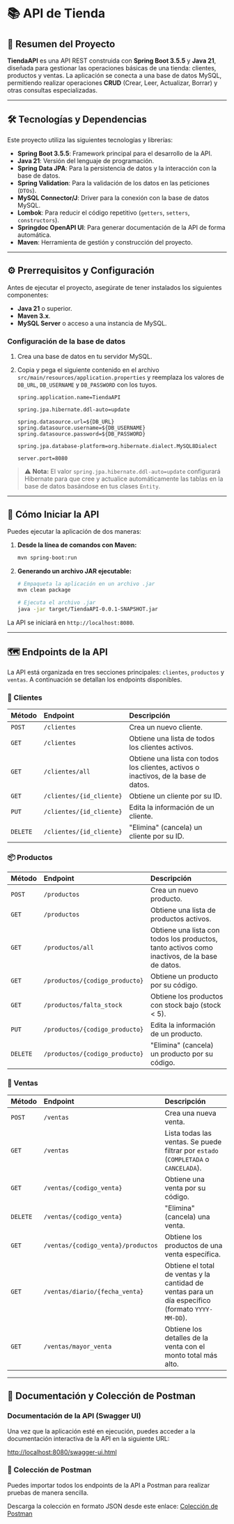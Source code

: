 # 📚 API de Tienda

## 📌 Resumen del Proyecto

**TiendaAPI** es una API REST construida con **Spring Boot 3.5.5** y **Java 21**, diseñada para gestionar las operaciones básicas de una tienda: clientes, productos y ventas. La aplicación se conecta a una base de datos MySQL, permitiendo realizar operaciones **CRUD** (Crear, Leer, Actualizar, Borrar) y otras consultas especializadas.

---

## 🛠️ Tecnologías y Dependencias

Este proyecto utiliza las siguientes tecnologías y librerías:

* **Spring Boot 3.5.5**: Framework principal para el desarrollo de la API.
* **Java 21**: Versión del lenguaje de programación.
* **Spring Data JPA**: Para la persistencia de datos y la interacción con la base de datos.
* **Spring Validation**: Para la validación de los datos en las peticiones (`DTOs`).
* **MySQL Connector/J**: Driver para la conexión con la base de datos MySQL.
* **Lombok**: Para reducir el código repetitivo (`getters`, `setters`, `constructors`).
* **Springdoc OpenAPI UI**: Para generar documentación de la API de forma automática.
* **Maven**: Herramienta de gestión y construcción del proyecto.

---

## ⚙️ Prerrequisitos y Configuración

Antes de ejecutar el proyecto, asegúrate de tener instalados los siguientes componentes:

* **Java 21** o superior.
* **Maven 3.x**.
* **MySQL Server** o acceso a una instancia de MySQL.

### Configuración de la base de datos

1.  Crea una base de datos en tu servidor MySQL.
2.  Copia y pega el siguiente contenido en el archivo `src/main/resources/application.properties` y reemplaza los valores de `DB_URL`, `DB_USERNAME` y `DB_PASSWORD` con los tuyos.

    ```properties
    spring.application.name=TiendaAPI

    spring.jpa.hibernate.ddl-auto=update

    spring.datasource.url=${DB_URL}
    spring.datasource.username=${DB_USERNAME}
    spring.datasource.password=${DB_PASSWORD}

    spring.jpa.database-platform=org.hibernate.dialect.MySQL8Dialect

    server.port=8080
    ```

> ⚠️ **Nota:** El valor `spring.jpa.hibernate.ddl-auto=update` configurará Hibernate para que cree y actualice automáticamente las tablas en la base de datos basándose en tus clases `Entity`.

---

## 🚀 Cómo Iniciar la API

Puedes ejecutar la aplicación de dos maneras:

1.  **Desde la línea de comandos con Maven:**
    ```bash
    mvn spring-boot:run
    ```

2.  **Generando un archivo JAR ejecutable:**
    ```bash
    # Empaqueta la aplicación en un archivo .jar
    mvn clean package

    # Ejecuta el archivo .jar
    java -jar target/TiendaAPI-0.0.1-SNAPSHOT.jar
    ```

La API se iniciará en `http://localhost:8080`.

---

## 🗺️ Endpoints de la API

La API está organizada en tres secciones principales: `clientes`, `productos` y `ventas`. A continuación se detallan los endpoints disponibles.

### 👥 Clientes

| Método | Endpoint | Descripción |
| :--- | :--- | :--- |
| `POST` | `/clientes` | Crea un nuevo cliente. |
| `GET` | `/clientes` | Obtiene una lista de todos los clientes activos. |
| `GET` | `/clientes/all` | Obtiene una lista con todos los clientes, activos o inactivos, de la base de datos. |
| `GET` | `/clientes/{id_cliente}` | Obtiene un cliente por su ID. |
| `PUT` | `/clientes/{id_cliente}` | Edita la información de un cliente. |
| `DELETE` | `/clientes/{id_cliente}` | "Elimina" (cancela) un cliente por su ID. |

### 📦 Productos

| Método | Endpoint | Descripción |
| :--- | :--- | :--- |
| `POST` | `/productos` | Crea un nuevo producto. |
| `GET` | `/productos` | Obtiene una lista de productos activos. |
| `GET` | `/productos/all` | Obtiene una lista con todos los productos, tanto activos como inactivos, de la base de datos. |
| `GET` | `/productos/{codigo_producto}` | Obtiene un producto por su código. |
| `GET` | `/productos/falta_stock` | Obtiene los productos con stock bajo (stock < 5). |
| `PUT` | `/productos/{codigo_producto}` | Edita la información de un producto. |
| `DELETE` | `/productos/{codigo_producto}` | "Elimina" (cancela) un producto por su código. |

### 🛒 Ventas

| Método | Endpoint | Descripción |
| :--- | :--- | :--- |
| `POST` | `/ventas` | Crea una nueva venta. |
| `GET` | `/ventas` | Lista todas las ventas. Se puede filtrar por `estado` (`COMPLETADA` o `CANCELADA`). |
| `GET` | `/ventas/{codigo_venta}` | Obtiene una venta por su código. |
| `DELETE` | `/ventas/{codigo_venta}` | "Elimina" (cancela) una venta. |
| `GET` | `/ventas/{codigo_venta}/productos` | Obtiene los productos de una venta específica. |
| `GET` | `/ventas/diario/{fecha_venta}` | Obtiene el total de ventas y la cantidad de ventas para un día específico (formato `YYYY-MM-DD`). |
| `GET` | `/ventas/mayor_venta` | Obtiene los detalles de la venta con el monto total más alto. |

---

## 📄 Documentación y Colección de Postman

### Documentación de la API (Swagger UI)

Una vez que la aplicación esté en ejecución, puedes acceder a la documentación interactiva de la API en la siguiente URL:

[http://localhost:8080/swagger-ui.html](http://localhost:8080/swagger-ui.html)

### 🚀 Colección de Postman

Puedes importar todos los endpoints de la API a Postman para realizar pruebas de manera sencilla.

Descarga la colección en formato JSON desde este enlace:
[Colección de Postman](https://github.com/Joanjo17/tienda_api/blob/main/postman_collection.json)